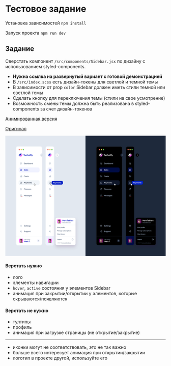# Тестовое задание

Установка зависимостей `npm install`

Запуск проекта `npm run dev`

## Задание

Сверстать компонент `/src/components/Sidebar.jsx` по дизайну c использованием styled-components.

- **Нужна ссылка на развернутый вариант с готовой демонстрацией**
- В `/src/index.scss` есть дизайн-токены для светлой и темной темы
- В зависимости от prop `color` Sidebar должен иметь стили темной или светлой темы
- Сделать кнопку для переключения темы (стили на свое усмотрение)
- Возможность смены темы должна быть реализована в styled-components за счет дизайн-токенов

[Анимированная версия](src/assets/design.mp4)

[Оригинал](https://dribbble.com/shots/18111119-Collapsing-Sidebar-Navigation-Light-and-Dark-mode)

![design.png](src/assets/design.png)

#### Верстать нужно

- лого
- элементы навигации
- `hover`, `active` состояния у элементов Sidebar
- анимация при закрытии/открытии у элементов, которые скрываются/появляются

#### Верстать не нужно

- тултипы
- профиль
- анимация при загрузке страницы (не открытие/закрытие)

---

- иконки могут не соответствовать, это не так важно
- больше всего интересует анимация при открытии/закрытии
- логотип в проекте другой, используйте его
